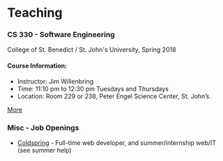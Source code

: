 # Teaching
### CS 330 - Software Engineering
College of St. Benedict / St. John's University, Spring 2018

#### Course Information:

  * Instructor: Jim Willenbring
  * Time: 11:10 pm to 12:30 pm Tuesdays and Thursdays
  * Location: Room 229 or 238, Peter Engel Science Center, St. John’s.

[More](2018-Spring-CS330/)

### Misc - Job Openings

  * [Coldspring](https://www.coldspringusa.com/about-coldspring/careers/) - Full-time web developer, and summer/internship web/IT (see summer help)
  
